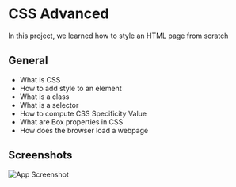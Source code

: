 # CSS Advanced

In this project, we learned how to style an HTML page from scratch

## General

- What is CSS
- How to add style to an element
- What is a class
- What is a selector
- How to compute CSS Specificity Value
- What are Box properties in CSS
- How does the browser load a webpage

## Screenshots

![App Screenshot](https://s3.eu-west-3.amazonaws.com/hbtn.intranet/uploads/medias/2021/4/1f4cd63ecc3a8c03b0f4309b74aca179e225aabf.jpg?X-Amz-Algorithm=AWS4-HMAC-SHA256&X-Amz-Credential=AKIA4MYA5JM5DUTZGMZG%2F20240412%2Feu-west-3%2Fs3%2Faws4_request&X-Amz-Date=20240412T084608Z&X-Amz-Expires=86400&X-Amz-SignedHeaders=host&X-Amz-Signature=5321287bfaee2360940340d6763a0e86bed01d1d486b8236b01870d2873bb7bf)
